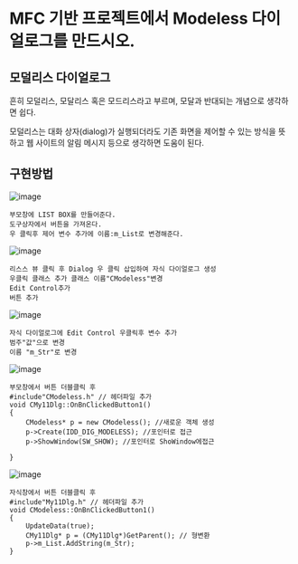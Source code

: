 # MFC 기반 프로젝트에서 Modeless 다이얼로그를 만드시오.

## 모덜리스 다이얼로그
흔히 모덜리스, 모달리스 혹은 모드리스라고 부르며, 모달과 반대되는 개념으로 생각하면 쉽다.

모덜리스는 대화 상자(dialog)가 실행되더라도 기존 화면을 제어할 수 있는 방식을 뜻 하고 웹 사이트의 알림 메시지 등으로 생각하면 도움이 된다.

## 구현방법

![image](https://github.com/JunYoung0404/visualprogramming/assets/50895748/1feeb404-9d84-4ef1-bdfe-199ac0cb1443)
```
부모창에 LIST BOX를 만들어준다.
도구상자에서 버튼을 가져온다.
우 클릭후 제어 변수 추가에 이름:m_List로 변경해준다.
```

![image](https://github.com/JunYoung0404/visualprogramming/assets/50895748/1c03b4ff-8f4b-41cc-9151-c088b0ee0af9)
```
리스스 뷰 클릭 후 Dialog 우 클릭 삽입하여 자식 다이얼로그 생성
우클릭 클래스 추가 클래스 이름"CModeless"변경
Edit Control추가
버튼 추가
```

![image](https://github.com/JunYoung0404/visualprogramming/assets/50895748/21954866-df33-4737-9e21-ec089bde1d43)

```
자식 다이얼로그에 Edit Control 우클릭후 변수 추가
범주"값"으로 변경
이름 "m_Str"로 변경
```

![image](https://github.com/JunYoung0404/visualprogramming/assets/50895748/3acc57fa-60ec-4858-ad9b-fb4d8ae5b281)

```
부모창에서 버튼 더블클릭 후
#include"CModeless.h" // 헤더파일 추가
void CMy11Dlg::OnBnClickedButton1()
{
	CModeless* p = new CModeless(); //새로운 객체 생성
	p->Create(IDD_DIG_MODELESS); //포인터로 접근
	p->ShowWindow(SW_SHOW); //포인터로 ShoWindow에접근

}

```

![image](https://github.com/JunYoung0404/visualprogramming/assets/50895748/7ade837b-bfca-4e84-abfd-accc8899ebbc)

```
자식창에서 버튼 더블클릭 후
#include"My11Dlg.h" // 헤더파일 추가
void CModeless::OnBnClickedButton1()
{
	UpdateData(true); 
	CMy11Dlg* p = (CMy11Dlg*)GetParent(); // 형변환
	p->m_List.AddString(m_Str); 
}

```


